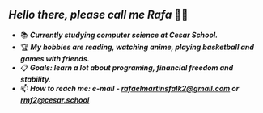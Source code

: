   ## ***Hello there, please call me Rafa*** 👊🏻

- 📚 ***Currently studying computer science at Cesar School.***    
- 🏆 ***My hobbies are reading, watching anime, playing basketball and games with friends.***
- 📋 ***Goals: learn a lot about programing, financial freedom and stability.***
- 📫 ***How to reach me: e-mail - rafaelmartinsfalk2@gmail.com or rmf2@cesar.school***
<!---
falkrafa/falkrafa is a ✨ special ✨ repository because its `README.md` (this file) appears on your GitHub profile.
You can click the Preview link to take a look at your changes.
--->
